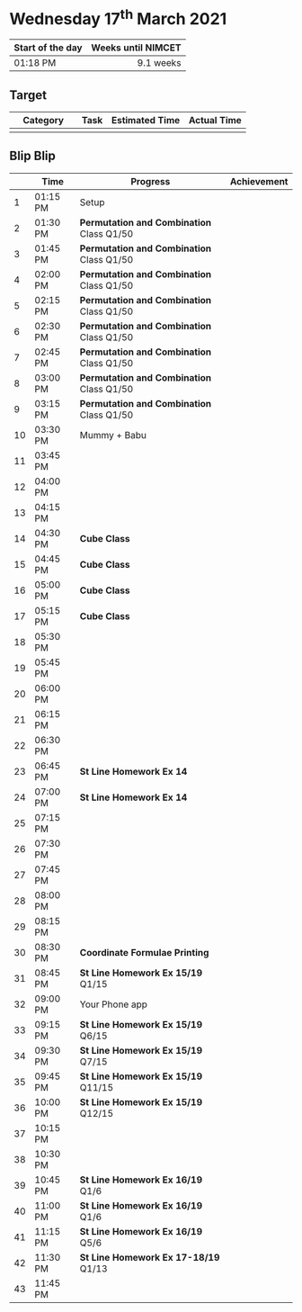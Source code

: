 # Wednesday 17<sup>th</sup> March 2021

| Start of the day | Weeks until NIMCET |
| ---------------- | -----------------: |
| 01:18 PM | 9.1 weeks |

## Target
|  |Category|      |Task| Estimated Time | Actual Time |
| - | -: | - | - | - | - |
| | | | | | |

## Blip Blip

| |Time|Progress| Achievement   |
| - | - | - | - |
| 1 | 01:15 PM | Setup | |
| 2 | 01:30 PM | **Permutation and Combination** Class Q1/50 | |
| 3 | 01:45 PM | **Permutation and Combination** Class Q1/50 | |
| 4 | 02:00 PM | **Permutation and Combination** Class Q1/50 | |
| 5 | 02:15 PM | **Permutation and Combination** Class Q1/50 | |
| 6 | 02:30 PM | **Permutation and Combination** Class Q1/50 | |
| 7 | 02:45 PM | **Permutation and Combination** Class Q1/50 | |
| 8 | 03:00 PM | **Permutation and Combination** Class Q1/50 | |
| 9 | 03:15 PM | **Permutation and Combination** Class Q1/50 | |
| 10 | 03:30 PM | Mummy + Babu                                | |
| 11 | 03:45 PM |                                             | |
| 12 | 04:00 PM | | |
| 13 | 04:15 PM | | |
| 14 | 04:30 PM | **Cube Class** | |
| 15 | 04:45 PM | **Cube Class** | |
| 16 | 05:00 PM | **Cube Class** | |
| 17 | 05:15 PM | **Cube Class** | |
| 18 | 05:30 PM | | |
| 19 | 05:45 PM | | |
| 20 | 06:00 PM | | |
| 21 | 06:15 PM | | |
| 22 | 06:30 PM |  | |
| 23 | 06:45 PM | **St Line Homework Ex 14** | |
| 24 | 07:00 PM | **St Line Homework Ex 14** | |
| 25 | 07:15 PM | | |
| 26 | 07:30 PM | | |
| 27 | 07:45 PM | | |
| 28 | 08:00 PM | | |
| 29 | 08:15 PM | | |
| 30 | 08:30 PM | **Coordinate Formulae Printing** | |
| 31 | 08:45 PM | **St Line Homework Ex 15/19** Q1/15 | |
| 32 | 09:00 PM | Your Phone app                              | |
| 33 | 09:15 PM | **St Line Homework Ex 15/19** Q6/15 | |
| 34 | 09:30 PM | **St Line Homework Ex 15/19** Q7/15 | |
| 35 | 09:45 PM | **St Line Homework Ex 15/19** Q11/15 | |
| 36 | 10:00 PM | **St Line Homework Ex 15/19** Q12/15 | |
| 37 | 10:15 PM | | |
| 38 | 10:30 PM | | |
| 39 | 10:45 PM | **St Line Homework Ex 16/19** Q1/6 | |
| 40 | 11:00 PM | **St Line Homework Ex 16/19** Q1/6 | |
| 41 | 11:15 PM | **St Line Homework Ex 16/19** Q5/6 | |
| 42 | 11:30 PM | **St Line Homework Ex 17-18/19**  Q1/13 | |
| 43 | 11:45 PM | | |


